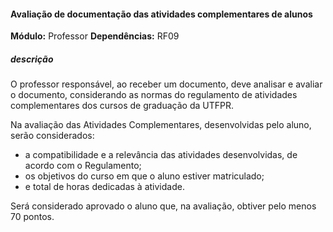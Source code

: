 #### Avaliação de documentação das atividades complementares de alunos

**Módulo:** Professor
**Dependências:** RF09
##### descrição
O professor responsável, ao receber um documento, deve analisar e avaliar o documento, considerando as normas do regulamento de atividades complementares dos cursos de graduação da UTFPR. 

Na avaliação das Atividades Complementares, desenvolvidas pelo aluno, serão considerados:
- a compatibilidade e a relevância das atividades desenvolvidas, de acordo com o Regulamento;  
- os objetivos do curso em que o aluno estiver matriculado;
- e total de horas dedicadas à atividade.

Será considerado aprovado o aluno que, na avaliação, obtiver pelo menos 70 pontos.